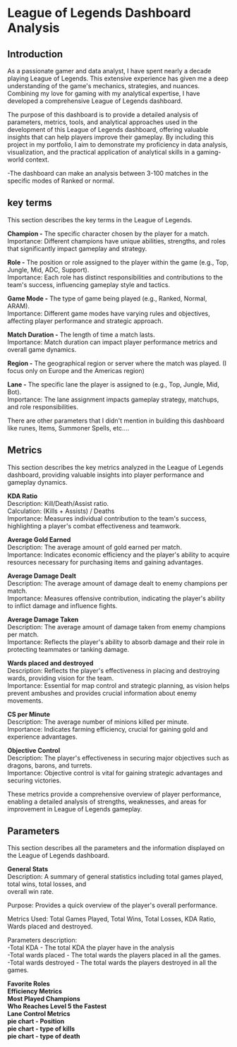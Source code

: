 # League of Legends Dashboard Analysis

## Introduction

As a passionate gamer and data analyst, I have spent nearly a decade playing League of Legends. This extensive experience has given me a deep understanding of the game's mechanics, strategies, and nuances. Combining my love for gaming with my analytical expertise, I have developed a comprehensive League of Legends dashboard. 

The purpose of this dashboard is to provide a detailed analysis of parameters, metrics, tools, and analytical approaches used in the development of this League of Legends dashboard, offering valuable insights that can help players improve their gameplay. By including this project in my portfolio, I aim to demonstrate my proficiency in data analysis, visualization, and the practical application of analytical skills in a gaming-world context.

-The dashboard can make an analysis between 3-100 matches in the specific modes of Ranked or normal.

## key terms
This section describes the key terms in the League of Legends.

**Champion -**
The specific character chosen by the player for a match.<br />
Importance: Different champions have unique abilities, strengths, and roles that significantly impact gameplay and strategy.

**Role -**
The position or role assigned to the player within the game (e.g., Top, Jungle, Mid, ADC, Support).<br />
Importance: Each role has distinct responsibilities and contributions to the team's success, influencing gameplay style and tactics.

**Game Mode -**
The type of game being played (e.g., Ranked, Normal, ARAM).<br />
Importance: Different game modes have varying rules and objectives, affecting player performance and strategic approach.

**Match Duration -**
The length of time a match lasts.<br />
Importance: Match duration can impact player performance metrics and overall game dynamics.

**Region -**
The geographical region or server where the match was played. (I focus only on Europe and the Americas region)

**Lane -**
The specific lane the player is assigned to (e.g., Top, Jungle, Mid, Bot).<br />
Importance: The lane assignment impacts gameplay strategy, matchups, and role responsibilities.

There are other parameters that I didn't mention in building this dashboard like runes, Items, Summoner Spells, etc....

## Metrics
This section describes the key metrics analyzed in the League of Legends dashboard, providing valuable insights into player performance and gameplay dynamics.

**KDA Ratio**<br />
Description: Kill/Death/Assist ratio.<br />
Calculation: (Kills + Assists) / Deaths<br />
Importance: Measures individual contribution to the team's success, highlighting a player's combat effectiveness and teamwork.

**Average Gold Earned**<br />
Description: The average amount of gold earned per match.<br />
Importance: Indicates economic efficiency and the player's ability to acquire resources necessary for purchasing items and gaining advantages.

**Average Damage Dealt**<br />
Description: The average amount of damage dealt to enemy champions per match.<br />
Importance: Measures offensive contribution, indicating the player's ability to inflict damage and influence fights.

**Average Damage Taken**<br />
Description: The average amount of damage taken from enemy champions per match.<br />
Importance: Reflects the player's ability to absorb damage and their role in protecting teammates or tanking damage.

**Wards placed and destroyed**<br />
Description: Reflects the player's effectiveness in placing and destroying wards, providing vision for the team.<br />
Importance: Essential for map control and strategic planning, as vision helps prevent ambushes and provides crucial information about enemy movements.

**CS per Minute**<br />
Description: The average number of minions killed per minute.<br />
Importance: Indicates farming efficiency, crucial for gaining gold and experience advantages.

**Objective Control**<br />
Description: The player's effectiveness in securing major objectives such as dragons, barons, and turrets.<br />
Importance: Objective control is vital for gaining strategic advantages and securing victories.

These metrics provide a comprehensive overview of player performance, enabling a detailed analysis of strengths, weaknesses, and areas for improvement in League of Legends gameplay.

## Parameters
This section describes all the parameters and the information displayed on the League of Legends dashboard.

**General Stats**<br />
  Description: A summary of general statistics including total games played, total wins, total losses, and     
    overall win rate.<br />

  Purpose: Provides a quick overview of the player's overall performance.<br />

  Metrics Used: Total Games Played, Total Wins, Total Losses, KDA Ratio, Wards placed and destroyed.<br />

  Parameters description: <br />
  -Total KDA - The total KDA the player have in the analysis<br />
  -Total wards placed - The total wards the players placed in all the games.<br />
  -Total wards destroyed - The total wards the players destroyed in all the games.<br />





**Favorite Roles**<br />
**Efficiency Metrics**<br />
**Most Played Champions**<br />
**Who Reaches Level 5 the Fastest**<br />
**Lane Control Metrics**<br />
**pie chart - Position**<br />
**pie chart - type of kills**<br />
**pie chart - type of death**<br />








